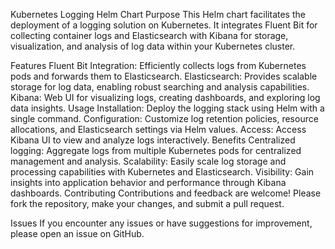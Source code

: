 Kubernetes Logging Helm Chart
Purpose
This Helm chart facilitates the deployment of a logging solution on Kubernetes. It integrates Fluent Bit for collecting container logs and Elasticsearch with Kibana for storage, visualization, and analysis of log data within your Kubernetes cluster.

Features
Fluent Bit Integration: Efficiently collects logs from Kubernetes pods and forwards them to Elasticsearch.
Elasticsearch: Provides scalable storage for log data, enabling robust searching and analysis capabilities.
Kibana: Web UI for visualizing logs, creating dashboards, and exploring log data insights.
Usage
Installation: Deploy the logging stack using Helm with a single command.
Configuration: Customize log retention policies, resource allocations, and Elasticsearch settings via Helm values.
Access: Access Kibana UI to view and analyze logs interactively.
Benefits
Centralized logging: Aggregate logs from multiple Kubernetes pods for centralized management and analysis.
Scalability: Easily scale log storage and processing capabilities with Kubernetes and Elasticsearch.
Visibility: Gain insights into application behavior and performance through Kibana dashboards.
Contributing
Contributions and feedback are welcome! Please fork the repository, make your changes, and submit a pull request.

Issues
If you encounter any issues or have suggestions for improvement, please open an issue on GitHub.
